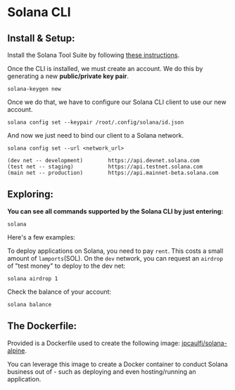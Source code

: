 # Solana CLI

## Install & Setup:

Install the Solana Tool Suite by following [these instructions](https://docs.solana.com/cli/install-solana-cli-tools).   

Once the CLI is installed, we must create an account. We do this by generating a new **public/private key pair**.
```shell
solana-keygen new
```

Once we do that, we have to configure our Solana CLI client to use our new account.
```shell
solana config set --keypair /root/.config/solana/id.json
```

And now we just need to bind our client to a Solana network.
```shell
solana config set --url <network_url>
```
```shell
(dev net -- development)        https://api.devnet.solana.com
(test net -- staging)           https://api.testnet.solana.com
(main net -- production)        https://api.mainnet-beta.solana.com
```

## Exploring:

**You can see all commands supported by the Solana CLI by just entering:**
```shell
solana
```

Here's a few examples:   

To deploy applications on Solana, you need to pay `rent`. This costs a small amount of `lamports`(SOL). On the `dev` network, you can request an `airdrop` of "test money" to deploy to the dev net:
```shell
solana airdrop 1
```

Check the balance of your account:
```shell
solana balance
```

## The Dockerfile:

Provided is a Dockerfile used to create the following image: [jpcaulfi/solana-alpine](https://hub.docker.com/repository/docker/jpcaulfi/solana-alpine).   

You can leverage this image to create a Docker container to conduct Solana business out of - such as deploying and even hosting/running an application.
